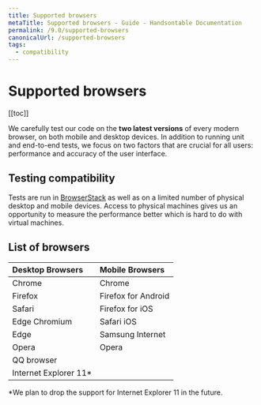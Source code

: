 ```yaml
---
title: Supported browsers
metaTitle: Supported browsers - Guide - Handsontable Documentation
permalink: /9.0/supported-browsers
canonicalUrl: /supported-browsers
tags:
  - compatibility
---
```


# Supported browsers

[[toc]]

We carefully test our code on the **two latest versions** of every modern browser, on both mobile and desktop devices. In addition to running unit and end-to-end tests, we focus on two factors that are crucial for all users: performance and accuracy of the user interface.

## Testing compatibility

Tests are run in [BrowserStack](https://www.browserstack.com/) as well as on a limited number of physical desktop and mobile devices. Access to physical machines gives us an opportunity to measure the performance better which is hard to do with virtual machines.

## List of browsers

| Desktop Browsers      | Mobile Browsers     |
| :-------------------- | :------------------ |
| Chrome                | Chrome              |
| Firefox               | Firefox for Android |
| Safari                | Firefox for iOS     |
| Edge Chromium         | Safari iOS          |
| Edge                  | Samsung Internet    |
| Opera                 | Opera               |
| QQ browser            |                     |
| Internet Explorer 11* |                     |

*We plan to drop the support for Internet Explorer 11 in the future.
